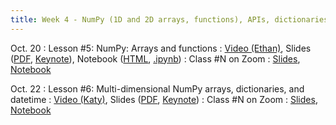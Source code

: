 ```yaml
---
title: Week 4 - NumPy (1D and 2D arrays, functions), APIs, dictionaries, datetime objects
---
```


Oct. 20
: Lesson #5: NumPy: Arrays and functions
  : [Video (Ethan)](#), Slides ([PDF](/OCEAN_215/materials/lessons/lesson_5.pdf), [Keynote](/OCEAN_215/materials/lessons/lesson_5.key)), Notebook ([HTML](https://nbviewer.org/github/ethan-campbell/OCEAN_215/blob/main/materials/lessons/lesson_5_notebook.ipynb), [.ipynb](/OCEAN_215/materials/lessons/lesson_5_notebook.ipynb))
: Class #N on Zoom
  : [Slides](#), [Notebook](#)

Oct. 22
: Lesson #6: Multi-dimensional NumPy arrays, dictionaries, and datetime
  : [Video (Katy)](#), Slides ([PDF](/OCEAN_215/materials/lessons/lesson_6.pdf), [Keynote](/OCEAN_215/materials/lessons/lesson_6.key))
: Class #N on Zoom
  : [Slides](#), [Notebook](#)
